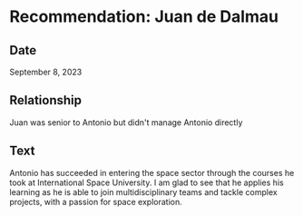# Recommendation: Juan de Dalmau

## Date

September 8, 2023

## Relationship

Juan was senior to Antonio but didn't manage Antonio directly

## Text

Antonio has succeeded in entering the space sector through the courses he took at International Space University. I am glad to see that he applies his learning as he is able to join multidisciplinary teams and tackle complex projects, with a passion for space exploration.
